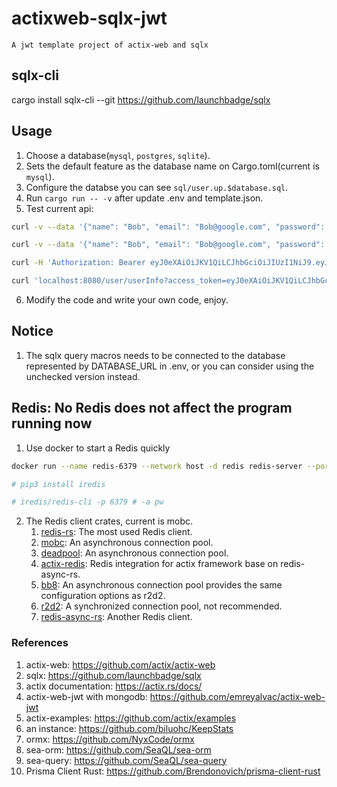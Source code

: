 # actixweb-sqlx-jwt
    A jwt template project of actix-web and sqlx

## sqlx-cli
cargo install sqlx-cli --git https://github.com/launchbadge/sqlx

## Usage

1. Choose a database(`mysql`, `postgres`, `sqlite`).
2. Sets the default feature as the database name on Cargo.toml(current is `mysql`).
3. Configure the databse you can see `sql/user.up.$database.sql`.
4. Run `cargo run -- -v` after update .env and template.json.
5. Test current api:
```sh
curl -v --data '{"name": "Bob", "email": "Bob@google.com", "password": "Bobpass"}' -H "Content-Type: application/json" -X POST localhost:8080/user/register

curl -v --data '{"name": "Bob", "email": "Bob@google.com", "password": "Bobpass"}' -H "Content-Type: application/json" -X POST localhost:8080/user/login

curl -H 'Authorization: Bearer eyJ0eXAiOiJKV1QiLCJhbGciOiJIUzI1NiJ9.eyJzdWIiOiJCb2IiLCJleHAiOjE1OTEyNDYwOTR9.O1dbYu3tqiIi6I8OUlixLuj9dp-1tLl4mjmXZ0ve6uo' localhost:8080/user/userInfo

curl 'localhost:8080/user/userInfo?access_token=eyJ0eXAiOiJKV1QiLCJhbGciOiJIUzI1NiJ9.eyJzdWIiOiJCb2IiLCJleHAiOjE1OTEyNTYxNDd9.zJKlZOozYfq-xMXO89kjUyme6SA8_eziacqt5gvXj2U'
```
6. Modify the code and write your own code, enjoy.

## Notice
1. The sqlx query macros needs to be connected to the database represented by DATABASE_URL in .env, or you can consider using the unchecked version instead.

## Redis: No Redis does not affect the program running now
1. Use docker to start a Redis quickly
```bash
docker run --name redis-6379 --network host -d redis redis-server --port 6379 --bind 127.0.0.1 --appendonly  no  # --requirepass pw

# pip3 install iredis

# iredis/redis-cli -p 6379 # -a pw
```
2. The Redis client crates, current is mobc.
    1. [redis-rs](https://github.com/mitsuhiko/redis-rs): The most used Redis client.
    1. [mobc](https://github.com/importcjj/mobc): An asynchronous connection pool.
    1. [deadpool](https://github.com/bikeshedder/deadpool): An asynchronous connection pool.
    1. [actix-redis](https://github.com/actix/actix-extras/tree/master/actix-redis): Redis integration for actix framework base on redis-async-rs.
    1. [bb8](https://crates.io/crates/bb8): An asynchronous connection pool provides the same configuration options as r2d2.
    2. [r2d2](https://github.com/sfackler/r2d2): A synchronized connection pool, not recommended.
    3. [redis-async-rs](https://github.com/benashford/redis-async-rs): Another Redis client.

### References
1. actix-web: https://github.com/actix/actix-web
2. sqlx: https://github.com/launchbadge/sqlx
2. actix documentation: https://actix.rs/docs/
2. actix-web-jwt with mongodb: https://github.com/emreyalvac/actix-web-jwt
2. actix-examples: https://github.com/actix/examples
2. an instance: https://github.com/biluohc/KeepStats
3. ormx: https://github.com/NyxCode/ormx
3. sea-orm: https://github.com/SeaQL/sea-orm
3. sea-query: https://github.com/SeaQL/sea-query
4. Prisma Client Rust: https://github.com/Brendonovich/prisma-client-rust

